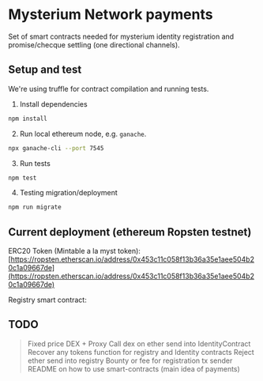 # Mysterium Network payments

Set of smart contracts needed for mysterium identity registration and promise/checque settling (one directional channels).

## Setup and test

We're using truffle for contract compilation and running tests.

1. Install dependencies
```bash
npm install
```

2. Run local ethereum node, e.g. `ganache`.
```bash
npx ganache-cli --port 7545
```

3. Run tests
```bash
npm test
```

4. Testing migration/deployment
```bash
npm run migrate
```

## Current deployment (ethereum Ropsten testnet)
ERC20 Token (Mintable a la myst token): [https://ropsten.etherscan.io/address/0x453c11c058f13b36a35e1aee504b20c1a09667de](https://ropsten.etherscan.io/address/0x453c11c058f13b36a35e1aee504b20c1a09667de)

Registry smart contract: 


## TODO
> Fixed price DEX + Proxy
> Call dex on ether send into IdentityContract
> Recover any tokens function for registry and Identity contracts
> Reject ether send into registry
> Bounty or fee for registration tx sender
> README on how to use smart-contracts (main idea of payments)
